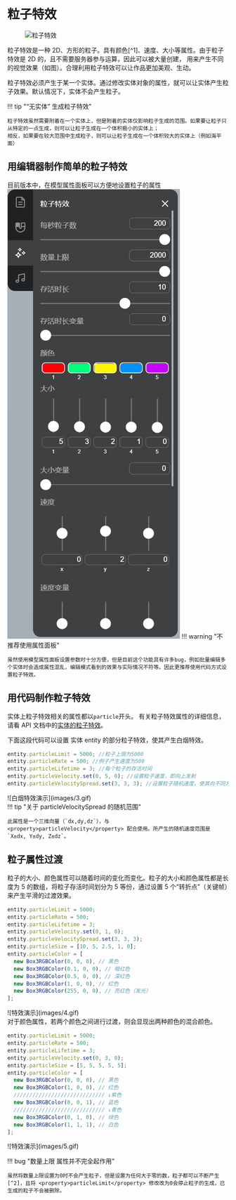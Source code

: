 # 粒子特效

<figure markdown>

![粒子特效](images/1.gif)

</figure>
粒子特效是一种 2D、方形的粒子。具有颜色[^1]、速度、大小等属性。由于粒子特效是 2D 的，且不需要服务器参与运算，因此可以被大量创建，
用来产生不同的视觉效果（如图）。合理利用粒子特效可以让作品更加美观、生动。

[^1]: 粒子颜色可以发光，但是用户需要启用荧光效果，否则只能显示为纯色

粒子特效必须产生于某一个实体。通过修改实体对象的属性，就可以让实体产生粒子效果。默认情况下，实体不会产生粒子。

!!! tip "“无实体” 生成粒子特效"

    粒子特效虽然需要附着在一个实体上，但是附着的实体仅影响粒子生成的范围。如果要让粒子只从特定的一点生成，则可以让粒子生成在一个体积极小的实体上；
    相反，如果要在较大范围中生成粒子，则可以让粒子生成在一个体积较大的实体上（例如海平面）

## 用编辑器制作简单的粒子特效

目前版本中，在模型属性面板可以方便地设置粒子的属性
![粒子特效属性面板](images/2.png)
!!! warning "不推荐使用属性面板"

    虽然使用模型属性面板设置参数时十分方便，但是目前这个功能具有许多bug，例如批量编辑多个实体时会造成属性混乱，编辑模式看到的效果与实际情况不符等。因此更推荐使用代码方式设置粒子特效。

## 用代码制作粒子特效

实体上粒子特效相关的属性都以`particle`开头。
有关粒子特效属性的详细信息，请看 API 文档中的[实体的粒子特效](../../api/entity.md)。

下面这段代码可以设置 <object>实体 entity</object> 的部分粒子特效，使其产生白烟特效。

```javascript title="白烟特效示例"
entity.particleLimit = 5000; //粒子上限为5000
entity.particleRate = 500; //例子产生速度为500
entity.particleLifetime = 3; //每个粒子的存活时间
entity.particleVelocity.set(0, 5, 0); //设置粒子速度，即向上发射
entity.particleVelocitySpread.set(3, 3, 3); //设置粒子随机速度，使其向不同方向发射
```

<div class="result" markdown>
![白烟特效演示](images/3.gif)
</div>
!!! tip "关于 <property>particleVelocitySpread</property> 的随机范围"

    此属性是一个三维向量（`dx,dy,dz`），与 <property>particleVelocity</property> 配合使用。所产生的随机速度范围是 `X±dx, Y±dy, Z±dz`。

## 粒子属性过渡

粒子的大小、颜色属性可以随着时间的变化而变化。粒子的大小和颜色属性都是长度为 5 的数组，将粒子存活时间划分为 5 等份，通过设置 5 个“转折点”（关键帧）来产生平滑的过渡效果。

```javascript title="属性过渡示例"
entity.particleLimit = 5000;
entity.particleRate = 500;
entity.particleLifetime = 3;
entity.particleVelocity.set(0, 1, 0);
entity.particleVelocitySpread.set(3, 3, 3);
entity.particleSize = [10, 5, 2.5, 1, 0];
entity.particleColor = [
  new Box3RGBColor(0, 0, 0), // 黑色
  new Box3RGBColor(0.1, 0, 0), // 暗红色
  new Box3RGBColor(0.5, 0, 0), // 深红色
  new Box3RGBColor(1, 0, 0), // 红色
  new Box3RGBColor(255, 0, 0), // 亮红色（发光）
];
```

<div class="result" markdown>
![特效演示](images/4.gif)
</div>
对于颜色属性，若两个颜色之间进行过渡，则会显现出两种颜色的混合颜色。

```javascript title="颜色过渡混合示例" hl_lines="6-14"
entity.particleLimit = 5000;
entity.particleRate = 500;
entity.particleLifetime = 3;
entity.particleVelocity.set(0, 3, 0);
entity.particleSize = [5, 5, 5, 5, 5];
entity.particleColor = [
  new Box3RGBColor(0, 0, 0), // 黑色
  new Box3RGBColor(1, 0, 0), // 红色
  ///////////////////////////// ↓紫色
  new Box3RGBColor(0, 0, 1), // 蓝色
  ///////////////////////////// ↓青色
  new Box3RGBColor(0, 1, 0), // 绿色
  new Box3RGBColor(1, 1, 1), // 白色
];
```

<div class="result" markdown>
![特效演示](images/5.gif)
</div>

!!! bug "数量上限 属性并不完全起作用"

    虽然将数量上限设置为0时不会产生粒子，但是设置为任何大于零的数，粒子都可以不断产生[^2]，且将 <property>particleLimit</property> 修改改为0会停止粒子的生成，已生成的粒子不会被删除。

[^2]: 直到超过渲染最大值时，最先产生的粒子会被强制删除。这里的“最大值”是一个不可见的画质设定，默认值为`65536`。
